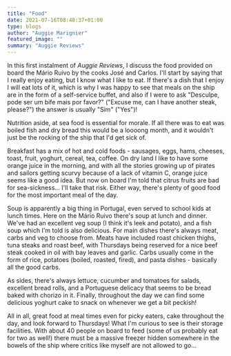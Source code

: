 ```yaml
---
title: "Food"
date: 2021-07-16T08:48:37+01:00
type: blogs
author: "Auggie Marignier"
featured_image: ""
summary: "Auggie Reviews"
---
```


In this first instalment of *Auggie Reviews*, I discuss the food provided on board the Mário Ruivo by the cooks José and Carlos.  I'll start by saying that I really enjoy eating, but I know what I like to eat.  If there's a dish that I enjoy I will eat lots of it, which is why I was happy to see that meals on the ship are in the form of a self-service buffet, and also if I were to ask "Desculpe, pode ser um bife mais por favor?" ("Excuse me, can I have another steak, please?") the answer is usually "Sim" ("Yes")!

Nutrition aside, at sea food is essential for morale.  If all there was to eat was boiled fish and dry bread this would be a loooong month, and it wouldn't just be the rocking of the ship that I'd get sick of.

Breakfast has a mix of hot and cold foods - sausages, eggs, hams, cheeses, toast, fruit, yoghurt, cereal, tea, coffee.  On dry land I like to have some orange juice in the morning, and with all the stories growing up of pirates and sailors getting scurvy because of a lack of vitamin C, orange juice seems like a good idea.  But now on board I'm told that citrus fruits are bad for sea-sickness... I'll take that risk.  Either way, there's plenty of good food for the most important meal of the day.

Soup is apparently a big thing in Portugal, even served to school kids at lunch times.  Here on the Mário Ruivo there's soup at lunch and dinner.  We've had an excellent veg soup (I think it's leek and potato), and a fish soup which I'm told is also delicious.  For main dishes there's always meat, carbs and veg to choose from.  Meats have included roast chicken thighs, tuna steaks and roast beef, with Thursdays being reserved for a nice beef steak cooked in oil with bay leaves and garlic.  Carbs usually come in the form of rice, potatoes (boiled, roasted, fired), and pasta dishes - basically all the good carbs.

As sides, there's always lettuce, cucumber and tomatoes for salads, excellent bread rolls, and a Portuguese delicacy that seems to be bread baked with chorizo in it.  Finally, throughout the day we can find some delicious yoghurt cake to snack on whenever we get a bit peckish!

All in all, great food at meal times even for picky eaters, cake throughout the day, and look forward to Thursdays!  What I'm curious to see is their storage facilities.  With about 40 people on board to feed (some of us probably eat for two as well!) there must be a massive freezer hidden somewhere in the bowels of the ship where critics like myself are not allowed to go...